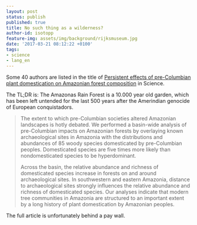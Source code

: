 ```yaml
---
layout: post
status: publish
published: true
title: No such thing as a wilderness?
author-id: isotopp
feature-img: assets/img/background/rijksmuseum.jpg
date: '2017-03-21 08:12:22 +0100'
tags:
- science
- lang_en
---
```


Some 40 authors are listed in the title of 
[Persistent effects of pre-Columbian plant domestication on Amazonian forest composition](http://science.sciencemag.org/content/355/6328/925) in Science.

The TL;DR is: The Amazonas Rain Forest is a 10.000 year old garden, which
has been left untended for the last 500 years after the Amerindian genocide
of European conquistadors.

> The extent to which pre-Columbian societies altered Amazonian landscapes
> is hotly debated. We performed a basin-wide analysis of pre-Columbian
> impacts on Amazonian forests by overlaying known archaeological sites in
> Amazonia with the distributions and abundances of 85 woody species
> domesticated by pre-Columbian peoples. Domesticated species are five times
> more likely than nondomesticated species to be hyperdominant.
>
> Across the basin, the relative abundance and richness of domesticated
> species increase in forests on and around archaeological sites. In
> southwestern and eastern Amazonia, distance to archaeological sites
> strongly influences the relative abundance and richness of domesticated
> species. Our analyses indicate that modern tree communities in Amazonia
> are structured to an important extent by a long history of plant
> domestication by Amazonian peoples.

The full article is unfortunately behind a pay wall.
